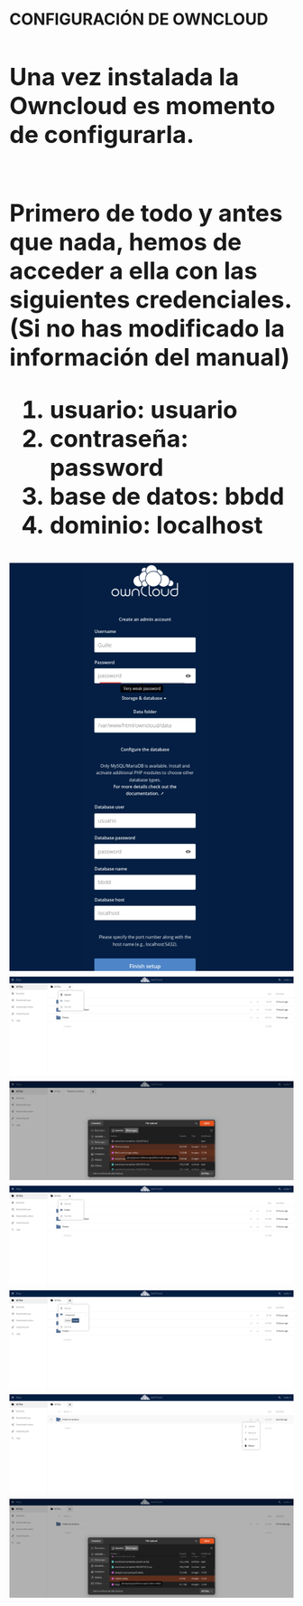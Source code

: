 <h1>CONFIGURACIÓN DE OWNCLOUD<h/1>
    
<h2>Una vez instalada la Owncloud es momento de configurarla.<h/2> 
<h2></h2>Primero de todo y antes que nada, hemos de acceder a ella con las siguientes credenciales. (Si no has modificado la información del manual)<h/2>
<ol>
    <li>usuario: usuario</li>
    <li>contraseña: password</li>
    <li>base de datos: bbdd</li>
    <li>dominio: localhost</li>
</ol>
<img src="Captura desde 2025-05-07 20-39-24.png" alt="Descripció de la imatge">


<img src="Captura desde 2025-05-08 12-03-05.png" alt="Upload archivos">
<img src="Captura desde 2025-05-08 12-30-40.png" alt="Subimos los archivos">
<img src="Captura desde 2025-05-08 12-06-41.png" alt="Upload folder">
<img src="Captura desde 2025-05-08 12-09-08.png" alt="Ponemos nombre a la carpeta">
<img src="Captura desde 2025-05-08 12-53-32.png" alt="Eliminar carpetas">
<img src="Captura desde 2025-05-08 13-00-12.png" alt="Seleccionar upload fuera de la carpeta">
